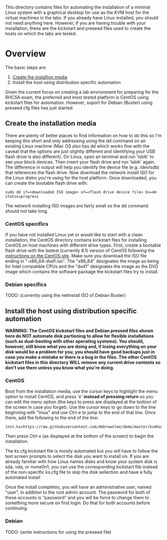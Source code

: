 This directory contains files for automating the installation of a minimal Linux system with a graphical desktop for use as the KVM host for the virtual machines in the labs.  If you already have Linux installed, you should not need anything here.  However, if you are having trouble with your installation, these are the kickstart and preseed files used to create the hosts on which the labs are tested.

# Overview
The basic steps are:
1. [Create the installion media](https://github.com/dmbrownlee/demo/blob/master/kvmhost/README.md#create-the-installation-media)
2. Install the host using distribution specific automation

Given the current focus on creating a lab environment for preparing for the RHCSA exam, the preferred and most tested platform is CentOS using kickstart files for automation.  However, suport for Debian (Buster) using preseed.cfg files has just started.

## Create the installation media
There are plenty of better places to find information on how to do this so I'm keeping this short and only addressing using the dd command on an existing Linux machine (Mac OS also has dd which works fine with the caveat that the options are just slightly different and identifying your USB flash drive is also different).  On Linux, open an terminal and run 'lsblk' to see your block devices.  Then insert your flash drive and run 'lsblk' again.  The difference in output will help you identify the device file (e.g. /dev/sdb) that references the flash drive.  Now download the network install ISO for the Linux distro you're using for the host platform.  Once downloaded, you can create the bootable flash drive with:
```
sudo dd if=<downloaded ISO image> of=<flash drive device file> bs=4m status=progress
```
The network installing ISO images are fairly small so the dd command should not take long.

### CentOS specifics
If you have not installed Linux yet or would like to start with a clean installation, the CentOS directory contains kickstart files for installing CentOS on host machines with different drive types.  First, create a bootable flash drive with the lastest (currently 8.1) version of CentOS following the [instructions on the CentOS site](https://docs.centos.org/en-US/8-docs/standard-install/assembly_preparing-for-your-installation/#making-media_preparing-for-your-installation).  Make sure you download the ISO file ending in "-x86_64-dvd1.iso".  The "x86_64" designates the image as being for Intel compatible CPUs and the "dvd1" designates the image as the DVD image which contains the software package the kickstart files try to install.

### Debian specifics
TODO: (currently using the netinstall ISO of Debian Buster)

## Install the host using distribution specific automation
**WARNING: The CentOS kickstart files and Debian preseed files shown here do NOT automate disk partioning to allow for flexible installations (such as dual-booting with other operating systems).  You should, however, still know what you are doing and, if losing everything on your disk would be a problem for you, you should have good backups just in case you make a mistake or there is a bug in the files.  The other CentOS kickstart files in this directory WILL remove any current drive contents so don't use them unless you know what you're doing.**

### CentOS
Boot from the installation media, use the cursor keys to highlight the menu option to install CentOS, and press 'e' __instead of pressing return__ so you can edit the menu option (the keys to press are displayed at the bottom of the screen in case you forget).  Use the cursor keys to go down to the line beginning with "linux" and use Ctrl-e to jump to the end of that line.  Once there, add the following to the end of the line:
```
inst.ks=https://raw.githubusercontent.com/dmbrownlee/demo/master/kvmhost/CentOS/ks.cfg
```
Then press Ctrl-x (as displayed at the bottom of the screen) to begin the installation.

The ks.cfg kickstart file is mostly automated but you will have to follow the text screen prompts to select the disk you want to install on.  If you are already familiar with how Linux names disks and know your system disk is sda, vda, or nvme0n1, you can use the corresponding kickstart file instead of the non-specific ks.cfg file to skip the disk sellection and have a fully automated install

Once the install completes, you will have an administrative user, named "user", in addition to the root admin account.  The password for both of these accounts is "password" and you will be force to change them to something more secure on first login.  Do that for both accounts before continuing.

### Debian
TODO: (write instructions for using the preseed file)
